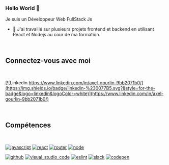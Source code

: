 ### Hello World 👋 
Je suis un Développeur Web FullStack Js
- 🔭 J'ai travaillé sur plusieurs projets frontend et backend en utilisant React et Nodejs au cour de ma formation.

<br>

## Connectez-vous avec moi

<br>

[![Linkedin https://www.linkedin.com/in/axel-gourlin-9bb2071b0/](https://img.shields.io/badge/linkedin-%230077B5.svg?&style=for-the-badge&logo=linkedin&logoColor=white)](https://www.linkedin.com/in/axel-gourlin-9bb2071b0/)

<br> 

## Compétences

<br>

[![javascript](https://aleen42.github.io/badges/src/javascript.svg)](https://developer.mozilla.org/bm/docs/Web/JavaScript)
[![react](https://aleen42.github.io/badges/src/react.svg)](https://reactjs.org/)
[![router](https://aleen42.github.io/badges/src/router.svg)](https://reacttraining.com/react-router/)
[![node](https://aleen42.github.io/badges/src/node.svg)](https://nodejs.org/en/)

[![github](https://aleen42.github.io/badges/src/github.svg)](https://github.com/)
[![visual_studio_code](https://aleen42.github.io/badges/src/visual_studio_code.svg)](https://code.visualstudio.com/)
[![eslint](https://aleen42.github.io/badges/src/eslint.svg)](https://eslint.org/)
[![slack](https://img.shields.io/badge/Slack-4A154B?style=for-the-badge&logo=slack&logoColor=white)](https://slack.com/)
[![codepen](https://aleen42.github.io/badges/src/codepen.svg)](https://codepen.io/)


<br>
